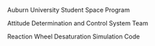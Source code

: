 Auburn University Student Space Program

Attitude Determination and Control System Team

Reaction Wheel Desaturation Simulation Code
